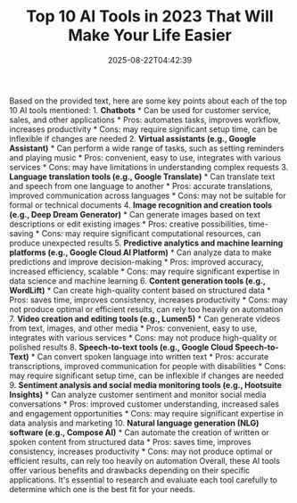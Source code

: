 ﻿---
title: "Top 10 AI Tools in 2023 That Will Make Your Life Easier"
date: "2025-08-22T04:42:39"
category: "Markets"
summary: ""
slug: "top 10 ai tools in 2023 that will make your life easier"
source_urls:
  - "https://techncruncher.blogspot.com/2023/01/top-10-ai-tools-in-2023-that-will-make.html"
seo:
  title: "Top 10 AI Tools in 2023 That Will Make Your Life Easier | Hash n Hedge"
  description: ""
  keywords: ["news", "markets", "brief"]
---
Based on the provided text, here are some key points about each of the top 10 AI tools mentioned:  1. **Chatbots** 	* Can be used for customer service, sales, and other applications 	* Pros: automates tasks, improves workflow, increases productivity 	* Cons: may require significant setup time, can be inflexible if changes are needed 2. **Virtual assistants (e.g., Google Assistant)** 	* Can perform a wide range of tasks, such as setting reminders and playing music 	* Pros: convenient, easy to use, integrates with various services 	* Cons: may have limitations in understanding complex requests 3. **Language translation tools (e.g., Google Translate)** 	* Can translate text and speech from one language to another 	* Pros: accurate translations, improved communication across languages 	* Cons: may not be suitable for formal or technical documents 4. **Image recognition and creation tools (e.g., Deep Dream Generator)** 	* Can generate images based on text descriptions or edit existing images 	* Pros: creative possibilities, time-saving 	* Cons: may require significant computational resources, can produce unexpected results 5. **Predictive analytics and machine learning platforms (e.g., Google Cloud AI Platform)** 	* Can analyze data to make predictions and improve decision-making 	* Pros: improved accuracy, increased efficiency, scalable 	* Cons: may require significant expertise in data science and machine learning 6. **Content generation tools (e.g., WordLift)** 	* Can create high-quality content based on structured data 	* Pros: saves time, improves consistency, increases productivity 	* Cons: may not produce optimal or efficient results, can rely too heavily on automation 7. **Video creation and editing tools (e.g., Lumen5)** 	* Can generate videos from text, images, and other media 	* Pros: convenient, easy to use, integrates with various services 	* Cons: may not produce high-quality or polished results 8. **Speech-to-text tools (e.g., Google Cloud Speech-to-Text)** 	* Can convert spoken language into written text 	* Pros: accurate transcriptions, improved communication for people with disabilities 	* Cons: may require significant setup time, can be inflexible if changes are needed 9. **Sentiment analysis and social media monitoring tools (e.g., Hootsuite Insights)** 	* Can analyze customer sentiment and monitor social media conversations 	* Pros: improved customer understanding, increased sales and engagement opportunities 	* Cons: may require significant expertise in data analysis and marketing 10. **Natural language generation (NLG) software (e.g., Compose AI)** 	* Can automate the creation of written or spoken content from structured data 	* Pros: saves time, improves consistency, increases productivity 	* Cons: may not produce optimal or efficient results, can rely too heavily on automation  Overall, these AI tools offer various benefits and drawbacks depending on their specific applications. It's essential to research and evaluate each tool carefully to determine which one is the best fit for your needs. 
